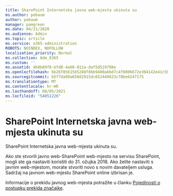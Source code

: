 ```yaml
---
title: SharePoint Internetska javna web-mjesta ukinuta su
ms.author: pebaum
author: pebaum
manager: pamgreen
ms.date: 04/21/2020
ms.audience: Admin
ms.topic: article
ms.service: o365-administration
ROBOTS: NOINDEX, NOFOLLOW
localization_priority: Normal
ms.collection: Adm_O365
ms.custom: ''
ms.assetid: 4b8b89f8-bfd8-4a60-812a-daf5d519788e
ms.openlocfilehash: 6b26f8561565288f8bb9400a6bd7c4f8006672e304142e41c5b92088036e88bd
ms.sourcegitcommit: b5f7da89a650d2915dc652449623c78be6247175
ms.translationtype: MT
ms.contentlocale: hr-HR
ms.lasthandoff: 08/05/2021
ms.locfileid: "54051226"
---
```

# <a name="sharepoint-online-public-websites-have-been-discontinued"></a>SharePoint Internetska javna web-mjesta ukinuta su

SharePoint Internetska javna web-mjesta ukinuta su.

Ako ste stvorili javno web-SharePoint web-mjesto na servisu SharePoint, mogli ste ga nastaviti koristiti do 31. ožujka 2018. Ako želite nastaviti s javnim web-mjestom, morate stvoriti novo s novim davateljem usluga. Sadržaj na javnom web-mjestu SharePoint online izbrisan je.

Informacije o prekidu javnog web-mjesta potražite u članku [Pojedinosti o postupku prekida značajke](https://go.microsoft.com/fwlink/?linkid=866980).
